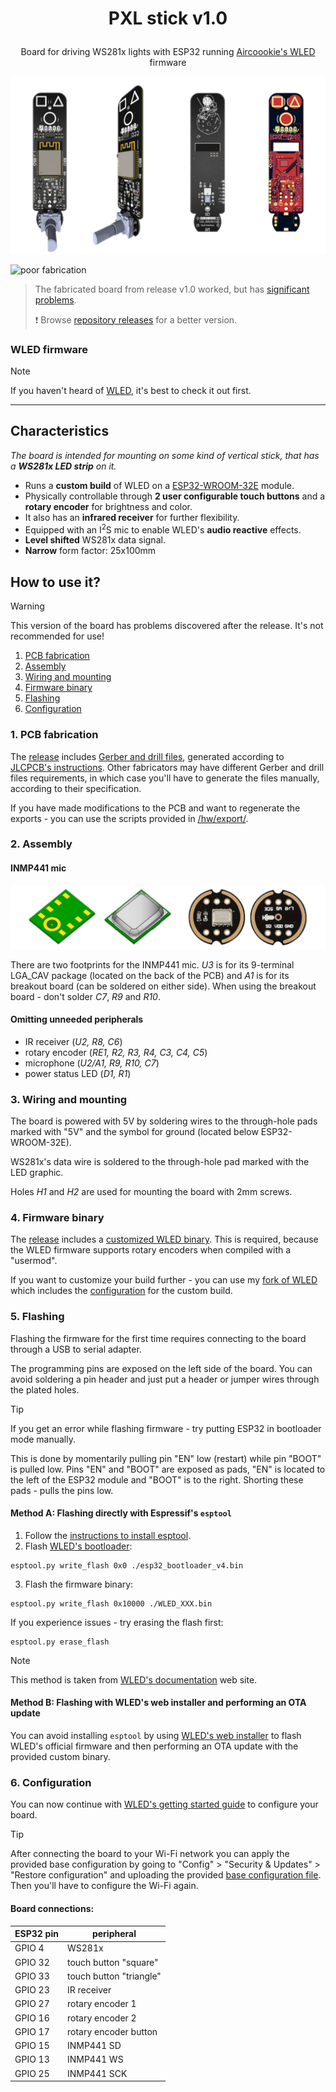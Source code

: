 # <p align="center">PXL stick v1.0</p>

<p align="center">
  Board for driving WS281x lights with ESP32 running <a href="https://github.com/Aircoookie/WLED">Aircoookie's WLED</a> firmware
</p>

![images of the 3D render of the board from different angles and of the PCB project][head_img]


![poor fabrication](https://img.shields.io/badge/poor-orangered?style=for-the-badge&label=fabrication%20result)
> The fabricated board from release v1.0 worked, but has [significant problems](/doc/releaselog.md#v10---2023-06-11).
>
> :exclamation: Browse [repository releases][repo_releases] for a better version.


### WLED firmware
> [!NOTE]
> If you haven't heard of [WLED][wled_repo], it's best to check it out first.

---


## Characteristics
*The board is intended for mounting on some kind of vertical stick, that has a **WS281x LED strip** on it.*

 - Runs a **custom build** of WLED on a [ESP32-WROOM-32E][esp32_wroom_32e] module.
 - Physically controllable through **2 user configurable touch buttons** and a **rotary encoder** for brightness and color.
 - It also has an **infrared receiver** for further flexibility.
 - Equipped with an I<sup>2</sup>S mic to enable WLED's **audio reactive** effects.
 - **Level shifted** WS281x data signal.
 - **Narrow** form factor: 25x100mm


## How to use it?
> [!WARNING]
> This version of the board has problems discovered after the release. It's not recommended for use!


1. [PCB fabrication](#1-pcb-fabrication)
2. [Assembly](#2-assembly)
3. [Wiring and mounting](#3-wiring-and-mounting)
4. [Firmware binary](#4-firmware-binary)
5. [Flashing](#5-flashing)
6. [Configuration](#6-configuration)


### 1. PCB fabrication
The [release][repo_release_v1_0] includes [Gerber and drill files][dw_gerbers], generated according to [JLCPCB's instructions][jlcpcb_gerbers_spec]. Other fabricators may have different Gerber and drill files requirements, in which case you'll have to generate the files manually, according to their specification.

If you have made modifications to the PCB and want to regenerate the exports - you can use the scripts provided in [/hw/export/](/hw/export/).


### 2. Assembly
#### INMP441 mic
![INMP441 variants][inmp441_variants_img]

There are two footprints for the INMP441 mic. *U3* is for its 9-terminal LGA_CAV package (located on the back of the PCB) and *A1* is for its breakout board (can be soldered on either side). When using the breakout board - don't solder *C7*, *R9* and *R10*.

#### Omitting unneeded peripherals
 - IR receiver (*U2, R8, C6*)
 - rotary encoder (*RE1, R2, R3, R4, C3, C4, C5*)
 - microphone (*U2/A1, R9, R10, C7*)
 - power status LED (*D1, R1*)

### 3. Wiring and mounting
The board is powered with 5V by soldering wires to the through-hole pads marked with "5V" and the symbol for ground (located below ESP32-WROOM-32E).

WS281x's data wire is soldered to the through-hole pad marked with the LED graphic.

Holes *H1* and *H2* are used for mounting the board with 2mm screws.


### 4. Firmware binary
The [release][repo_release_v1_0] includes a [customized WLED binary][dw_binary]. This is required, because the WLED firmware supports rotary encoders when compiled with a "usermod".

If you want to customize your build further - you can use my [fork of WLED][wled_fork] which includes the [configuration][wled_fork_cfg] for the custom build.


### 5. Flashing
Flashing the firmware for the first time requires connecting to the board through a USB to serial adapter.

The programming pins are exposed on the left side of the board. You can avoid soldering a pin header and just put a header or jumper wires through the plated holes.

> [!TIP]
> If you get an error while flashing firmware - try putting ESP32 in bootloader mode manually.
>
> This is done by momentarily pulling pin "EN" low (restart) while pin "BOOT" is pulled low. Pins "EN" and "BOOT" are exposed as pads, "EN" is located to the left of the ESP32 module and "BOOT" is to the right. Shorting these pads - pulls the pins low.


#### Method A: Flashing directly with Espressif's `esptool`
1. Follow the [instructions to install esptool][esptool_install].
2. Flash [WLED's bootloader][dw_bootloader]:
```
esptool.py write_flash 0x0 ./esp32_bootloader_v4.bin
```
3. Flash the firmware binary:
```
esptool.py write_flash 0x10000 ./WLED_XXX.bin
```

If you experience issues - try erasing the flash first:
```
esptool.py erase_flash
```

> [!NOTE]
> This method is taken from [WLED's documentation][wled_flash_method2] web site.


#### Method B: Flashing with WLED's web installer and performing an OTA update
You can avoid installing `esptool` by using [WLED's web installer][wled_web_installer] to flash WLED's official firmware and then performing an OTA update with the provided custom binary.


### 6. Configuration
You can now continue with [WLED's getting started guide][wled_getting_started_guide] to configure your board.

> [!TIP]
> After connecting the board to your Wi-Fi network you can apply the provided base configuration by going to "Config" > "Security & Updates" > "Restore configuration" and uploading the provided [base configuration file][dw_base_cfg]. Then you'll have to configure the Wi-Fi again.

#### Board connections:
| ESP32 pin | peripheral              |
|-----------|-------------------------|
| GPIO 4    | WS281x                  |
| GPIO 32   | touch button "square"   |
| GPIO 33   | touch button "triangle" |
| GPIO 23   | IR receiver             |
| GPIO 27   | rotary encoder 1        |
| GPIO 16   | rotary encoder 2        |
| GPIO 17   | rotary encoder button   |
| GPIO 15   | INMP441 SD              |
| GPIO 13   | INMP441 WS              |
| GPIO 25   | INMP441 SCK             |


<!-- links -->
[head_img]: /doc/assets/head.png
[inmp441_variants_img]: /doc/assets/inmp441_variants.png

[releaselog_v1_0]: /doc/releaselog.md#v1.0 "/doc/releaselog.md"
[repo_release_v1_0]: https://github.com/VasilKalchev/PXLstick/releases/tag/v1.0 "PXL stick release v1.0"
[repo_releases]: https://github.com/VasilKalchev/PXLstick/releases "All PXL stick releases"

[wled_repo]: https://github.com/Aircoookie/WLED "WLED's repository"
[esp32_wroom_32e]: https://www.espressif.com/sites/default/files/documentation/esp32-wroom-32e_esp32-wroom-32ue_datasheet_en.pdf "ESP32-WROOM-32E datasheet"
[inmp441]: https://invensense.tdk.com/wp-content/uploads/2015/02/INMP441.pdf "INMP441 datasheet"
[jlcpcb_gerbers_spec]: https://jlcpcb.com/help/article/362-how-to-generate-gerber-and-drill-files-in-kicad-7 "JLCPCB: How to generate Gerber and drill files in KiCad 7"

[dw_gerbers]: https://github.com/VasilKalchev/PXLstick/releases/download/v1.0/gerbers_jlcpcb.zip "Download gerbers_jlcpcb.zip"
[dw_binary]: https://github.com/VasilKalchev/PXLstick/releases/download/v1.0/WLED_0.14.3_PXLstick_v1.0.bin "Download WLED_0.14.3_PXLstick_v1.0.bin"
[dw_bootloader]: https://github.com/Aircoookie/WLED/releases/download/v0.13.1/esp32_bootloader_v4.bin "Download esp32_bootloader_v4.bin"
[dw_base_cfg]: https://github.com/VasilKalchev/PXLstick/releases/download/v1.0/WLED_0.14.3_PXLstick_v1.0_basecfg.json "Download WLED_0.14.3_PXLstick_v1.0_basecfg.json"

[wled_fork]: https://github.com/VasilKalchev/WLED "Fork of WLED repository for custom builds"
[wled_fork_cfg]: https://github.com/VasilKalchev/WLED/blob/4febf0a671bf4d266bcb785312891e56a2469468/platformio.ini#L836-L875 "Custom build configuration for PXL stick v1"

[esptool_install]: https://docs.espressif.com/projects/esptool/en/latest/esp32/ "Espressif's esptool.py documentation"
[wled_web_installer]: https://install.wled.me/

[wled_flash_method2]: https://kno.wled.ge/basics/install-binary/#:~:text=properly%20by%20WLED.-,Flashing%20method%202%3A%20esptool,-First%20of%20all "WLED's flashing guide - method 2"
[wled_getting_started_guide]: https://kno.wled.ge/basics/getting-started/#:~:text=3.%20Use%20a%20WiFi%20device%20to%20connect%20to%20the%20access%20point%20WLED%2DAP "WLED's getting started guide - Wi-Fi configuration"



<!--
<details>
<summary>/readme.md checklist</summary>

 - [x] set current version (after project name)
 - [x] set fabrication status
 - [x] update sections: [Characteristics](#characteristics) and [How to use it?](#how-to-use-it)
 - [x] comment out this "checklist" and "templates" sections

</details>
-->

<!--
<details>
<summary>/readme.md templates</summary>

## "Fabrication result" section:

![bad fabrication](https://img.shields.io/badge/bad-firebrick?style=for-the-badge&label=fabrication%20result)
> The fabricated board from release vX.Y [didn't work](/doc/releaselog.md#vXY---202Y-MM-DD).
>
> :exclamation: Browse [repository releases][repo_releases] for a better version.

---

![poor fabrication](https://img.shields.io/badge/poor-orangered?style=for-the-badge&label=fabrication%20result)
> The fabricated board from release vX.Y worked, but has [significant problems](/doc/releaselog.md#vXY---202Y-MM-DD).
>
> :exclamation: Browse [repository releases][repo_releases] for a better version.

---

![average fabrication](https://img.shields.io/badge/average-yellow?style=for-the-badge&label=fabrication%20result)
> The fabricated board from release vX.Y worked, but has [some problems](/doc/releaselog.md#vXY---202Y-MM-DD).
>
> :grey_exclamation: Browse [repository releases][repo_releases] for a better version.

---

![ok fabrication](https://img.shields.io/badge/ok-greenyellow?style=for-the-badge&label=fabrication%20result)
> The fabricated board from release vX.Y worked, but has [minor problems](/doc/releaselog.md#vXY---202Y-MM-DD).
>
> :memo: Browse [repository releases][repo_releases] for a better version.

---

![good fabrication](https://img.shields.io/badge/good-limegreen?style=for-the-badge&label=fabrication%20result)
> The fabricated board from release vX.Y worked without problems!
>
> :tada: Recommended for fabrication.

---

![in development](https://img.shields.io/badge/in_development-dimgrey?style=for-the-badge&label=fabrication%20result)
> This version is currently in development...
>
> :hourglass_flowing_sand: Wait for the release or browse [repository releases][repo_releases] for an older, completed version.

---

![will not fabricate](https://img.shields.io/badge/won\'t_be_fabricated-firebrick?style=for-the-badge&label=fabrication%20result)
> Release vX.Y won't be fabricated, because ... .
>
> :exclamation: Browse [repository releases][repo_releases] for a better version.

---

![fix, not fabricated](https://img.shields.io/badge/fix%20(not%20fabricated)-indigo?style=for-the-badge&label=fabrication%20result)
> [Release vX.Y](/doc/releaselog.md#vX.Y) is a fix for vX.Y, but was not fabricated at the time of release.
>
> :memo: Check the latest [release note of this version](https://github.com/VasilKalchev/PXLstick/releases/tag/vX.Y) for a possible update on the fabrication status.

</details>
-->
